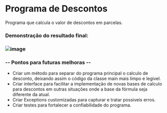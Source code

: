 # Programa de Descontos
Programa que calcula o valor de descontos em parcelas.

### Demonstração do resultado final:
### ![image](https://user-images.githubusercontent.com/12546497/208334396-e93ac6b2-901f-4374-a794-000378bafa1a.png)

### -- Pontos para futuras melhoras --

 - Criar um método para separar do programa principal o calculo de desconto, deixando assim o código da classe main mais limpo e legivel. 
 - Criar interface para facilitar a implementação de novas bases de calculo para descontos em outras situações onde a base da fórmula seja diferente da atual.
 - Criar Exceptions customizadas para capturar e tratar possiveis erros.
 - Criar testes para fortalecer a confiabilidade do programa.
